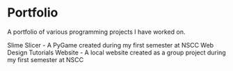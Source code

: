 # Portfolio
A portfolio of various programming projects I have worked on.

Slime Slicer - A PyGame created during my first semester at NSCC
Web Design Tutorials Website - A local website created as a group project during my first semester at NSCC